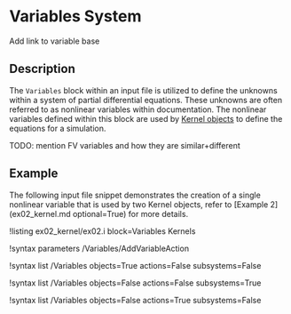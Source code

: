 # Variables System

Add link to variable base

## Description

The `Variables` block within an input file is utilized to define the unknowns within a system
of partial differential equations. These unknowns are often referred to as nonlinear variables
within documentation. The nonlinear variables defined within this block are used by
[Kernel objects](syntax/Kernels/index.md) to define the equations for a simulation.

TODO: mention FV variables and how they are similar+different

## Example

The following input file snippet demonstrates the creation of a single nonlinear variable that
is used by two Kernel objects, refer to [Example 2](ex02_kernel.md optional=True) for more details.

!listing ex02_kernel/ex02.i block=Variables Kernels


!syntax parameters /Variables/AddVariableAction

!syntax list /Variables objects=True actions=False subsystems=False

!syntax list /Variables objects=False actions=False subsystems=True

!syntax list /Variables objects=False actions=True subsystems=False
